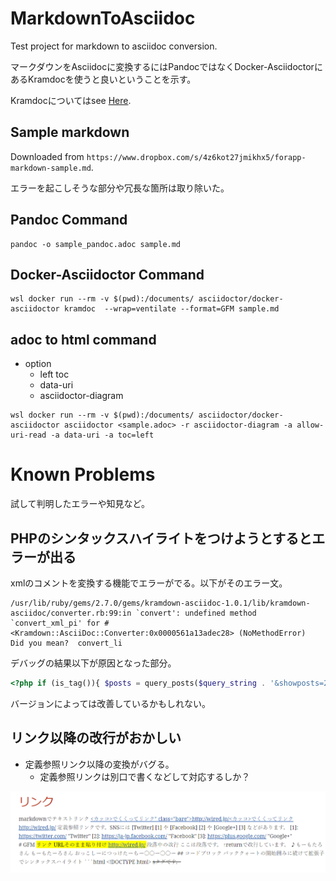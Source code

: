 # MarkdownToAsciidoc
Test project for markdown to asciidoc conversion.

マークダウンをAsciidocに変換するにはPandocではなくDocker-AsciidoctorにあるKramdocを使うと良いということを示す。

Kramdocについてはsee [Here](https://matthewsetter.com/technical-documentation/asciidoc/convert-markdown-to-asciidoc-with-kramdoc/).

## Sample markdown

Downloaded from `https://www.dropbox.com/s/4z6kot27jmikhx5/forapp-markdown-sample.md`.

エラーを起こしそうな部分や冗長な箇所は取り除いた。

## Pandoc Command


```
pandoc -o sample_pandoc.adoc sample.md
```

## Docker-Asciidoctor Command

```
wsl docker run --rm -v $(pwd):/documents/ asciidoctor/docker-asciidoctor kramdoc  --wrap=ventilate --format=GFM sample.md
```

## adoc to html command

- option
  - left toc
  - data-uri
  - asciidoctor-diagram

```
wsl docker run --rm -v $(pwd):/documents/ asciidoctor/docker-asciidoctor asciidoctor <sample.adoc> -r asciidoctor-diagram -a allow-uri-read -a data-uri -a toc=left
```


# Known Problems

試して判明したエラーや知見など。

## PHPのシンタックスハイライトをつけようとするとエラーが出る

xmlのコメントを変換する機能でエラーがでる。以下がそのエラー文。

```
/usr/lib/ruby/gems/2.7.0/gems/kramdown-asciidoc-1.0.1/lib/kramdown-asciidoc/converter.rb:99:in `convert': undefined method `convert_xml_pi' for #<Kramdown::AsciiDoc::Converter:0x0000561a13adec28> (NoMethodError)
Did you mean?  convert_li
```

デバッグの結果以下が原因となった部分。

```php
<?php if (is_tag()){ $posts = query_posts($query_string . '&showposts=20'); } ?>
```

バージョンによっては改善しているかもしれない。

## リンク以降の改行がおかしい

- 定義参照リンク以降の変換がバグる。
  - 定義参照リンクは別口で書くなどして対応するしか？

![](linkbug.png)